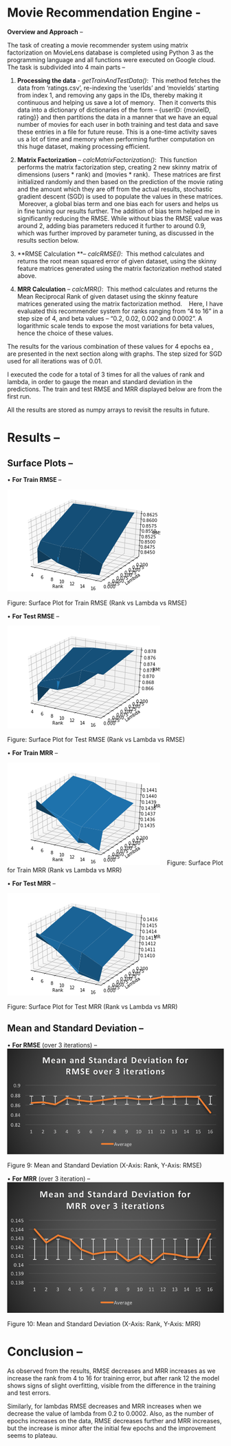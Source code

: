 # Movie Recommendation Engine - 

**Overview and Approach** – 

The task of creating a movie recommender system using matrix factorization on MovieLens database is completed using Python 3 as the programming language and all functions were executed on Google cloud.  The task is subdivided into 4 main parts – 

1)	**Processing the data** - _getTrainAndTestData()_: 
This method fetches the data from ‘ratings.csv’, re-indexing the ‘userIds’ and ‘movieIds’ starting from index 1, and removing any gaps in the IDs, thereby making it continuous and helping us save a lot of memory.  Then it converts this data into a dictionary of dictionaries of the form – {userID: {movieID, rating}} and then partitions the data in a manner that we have an equal number of movies for each user in both training and test data and save these entries in a file for future reuse. This is a one-time activity saves us a lot of time and memory when performing further computation on this huge dataset, making processing efficient. 

2)	**Matrix Factorization** – _calcMatrixFactorization()_: 
This function performs the matrix factorization step, creating 2 new skinny matrix of dimensions (users * rank) and (movies * rank).  These matrices are first initialized randomly and then based on the prediction of the movie rating and the amount which they are off from the actual results, stochastic gradient descent (SGD) is used to populate the values in these matrices.  Moreover, a global bias term and one bias each for users and helps us in fine tuning our results further. The addition of bias term helped me in significantly reducing the RMSE. While without bias the RMSE value was around 2, adding bias parameters reduced it further to around 0.9, which was further improved by parameter tuning, as discussed in the results section below. 

3)	**RMSE Calculation **– _calcRMSE()_: 
This method calculates and returns the root mean squared error of given dataset, using the skinny feature matrices generated using the matrix factorization method stated above. 

4)	**MRR Calculation** – _calcMRR()_: 
This method calculates and returns the Mean Reciprocal Rank of given dataset using the skinny feature matrices generated using the matrix factorization method. 
  Here, I have evaluated this recommender system for ranks ranging from “4 to 16” in a step size of 4, and beta values – “0.2, 0.02, 0.002 and 0.0002”. A logarithmic scale tends to expose the most variations for beta values, hence the choice of these values.
 
The results for the various combination of these values for 4 epochs ea , are presented in the next section along with graphs. The step sized for SGD used for all iterations was of 0.01.

I executed the code for a total of 3 times for all the values of rank and lambda, in order to gauge the mean and standard deviation in the predictions. The train and test RMSE and MRR displayed below are from the first run.

All the results are stored as numpy arrays to revisit the results in future.
 
# Results – 

## Surface Plots – 

•	**For Train RMSE** –  

![](https://github.com/appurwar/Movie-Recommendation-Engine/blob/master/SurfacePlotRMSE_Train.png)

Figure: Surface Plot for Train RMSE (Rank vs Lambda vs RMSE)



•	**For Test RMSE** – 

![](https://github.com/appurwar/Movie-Recommendation-Engine/blob/master/SurfacePlotRMSE.png)

Figure: Surface Plot for Test RMSE (Rank vs Lambda vs RMSE) 

•	**For Train MRR** – 

![](https://github.com/appurwar/Movie-Recommendation-Engine/blob/master/SurfacePlotMRR_Train.png)
  
Figure: Surface Plot for Train MRR (Rank vs Lambda vs MRR)


•	**For Test MRR** – 

![](https://github.com/appurwar/Movie-Recommendation-Engine/blob/master/SurfacePlotMRR.png)

Figure: Surface Plot for Test MRR (Rank vs Lambda vs MRR)

## Mean and Standard Deviation –

•	**For RMSE** (over 3 iterations) – 
![](https://github.com/appurwar/Movie-Recommendation-Engine/blob/master/RMSE_Mean_SD.png)

Figure 9: Mean and Standard Deviation (X-Axis: Rank, Y-Axis: RMSE)

•	**For MRR** (over 3 iteration) –  
![](https://github.com/appurwar/Movie-Recommendation-Engine/blob/master/MRR_Mean_SD.png)

Figure 10: Mean and Standard Deviation (X-Axis: Rank, Y-Axis: MRR)

# **Conclusion** –

As observed from the results, RMSE decreases and MRR increases as we increase the rank from 4 to 16 for training error, but after rank 12 the model shows signs of slight overfitting, visible from the difference in the training and test errors. 

Similarly, for lambdas RMSE decreases and MRR increases when we decrease the value of lambda from 0.2 to 0.0002.
Also, as the number of epochs increases on the data, RMSE decreases further and MRR increases, but the increase is minor after the initial few epochs and the improvement seems to plateau.
